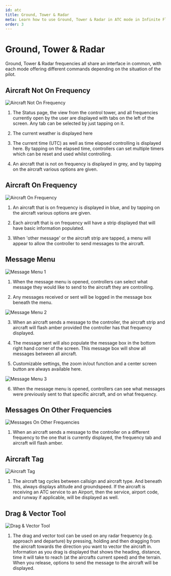 ```yaml
---
id: atc
title: Ground, Tower & Radar
meta: Learn how to use Ground, Tower & Radar in ATC mode in Infinite Flight.
order: 3
---
```


# Ground, Tower & Radar

Ground, Tower & Radar frequencies all share an interface in common, with each mode offering different commands depending on the situation of the pilot.



## Aircraft Not On Frequency

![Aircraft Not On Frequency](_images/manual/frames/atc-aircraft-not-on-frequency.png)



1. The Status page, the view from the control tower, and all frequencies currently open by the user are displayed with tabs on the left of the screen. Any tab can be selected by just tapping on it.

   

2. The current weather is displayed here

   

3. The current time (UTC) as well as time elapsed controlling is displayed here. By tapping on the elapsed time, controllers can set multiple timers which can be reset and used whilst controlling.

   

4. An aircraft that is not on frequency is displayed in grey, and by tapping on the aircraft various options are given.



## Aircraft On Frequency

![Aircraft On Frequency](_images/manual/frames/atc-aircraft-on-frequency.png)



1. An aircraft that is on frequency is displayed in blue, and by tapping on the aircraft various options are given.

   

2. Each aircraft that is on frequency will have a strip displayed that will have basic information populated.

   

3. When &#39;other message&#39; or the aircraft strip are tapped, a menu will appear to allow the controller to send messages to the aircraft.



## Message Menu

![Message Menu 1](_images/manual/frames/atc-message-menu-1.png)



1. When the message menu is opened, controllers can select what message they would like to send to the aircraft they are controlling.

   

2. Any messages received or sent will be logged in the message box beneath the menu.



![Message Menu 2](_images/manual/frames/atc-message-menu-2.png)



3. When an aircraft sends a message to the controller, the aircraft strip and aircraft will flash amber provided the controller has that frequency displayed.

   

4. The message sent will also populate the message box in the bottom right hand corner of the screen. This message box will show all messages between all aircraft.

   

5. Customizable settings, the zoom in/out function and a center screen button are always available here.



![Message Menu 3](_images/manual/frames/atc-message-menu-3.png)



6. When the message menu is opened, controllers can see what messages were previously sent to that specific aircraft, and on what frequency.



## Messages On Other Frequencies

![Messages On Other Frequencies](_images/manual/frames/atc-messages-on-other-frequencies.png)



1. When an aircraft sends a message to the controller on a different frequency to the one that is currently displayed, the frequency tab and aircraft will flash amber.



## Aircraft Tag

![Aircraft Tag](_images/manual/frames/atc-aircraft-tag.png)



1. The aircraft tag cycles between callsign and aircraft type. And beneath this, always displays altitude and groundspeed. If the aircraft is receiving an ATC service to an Airport, then the service, airport code, and runway if applicable, will be displayed as well.



## Drag & Vector Tool

![Drag & Vector Tool](_images/manual/frames/atc-drag-and-vector.png)



1. The drag and vector tool can be used on any radar frequency (e.g. approach and departure) by pressing, holding and then dragging from the aircraft towards the direction you want to vector the aircraft in.
Information as you drag is displayed that shows the heading, distance, time it will take to reach (at the aircrafts current speed) and the terrain. When you release, options to send the message to the aircraft will be displayed.